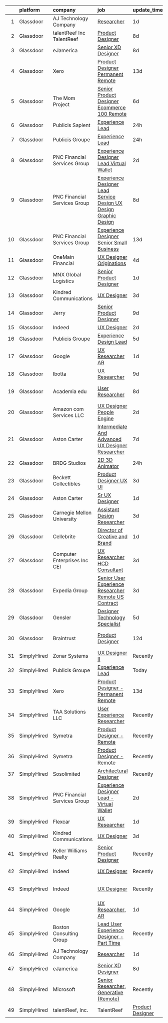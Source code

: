 

|    | platform    | company                         | job                                                                                                                                                                                                                                                                                                                                                                                                                                                                                                                                                                                                                                                                                                                                                                                                                                                                                                                                                                                                                                                                                                                                                                                                                                                                                                                                                                                                                                                                                                                                                                                                                                                                                                                                                                                                                    | update_time   | location                  |
|---:|:------------|:--------------------------------|:-----------------------------------------------------------------------------------------------------------------------------------------------------------------------------------------------------------------------------------------------------------------------------------------------------------------------------------------------------------------------------------------------------------------------------------------------------------------------------------------------------------------------------------------------------------------------------------------------------------------------------------------------------------------------------------------------------------------------------------------------------------------------------------------------------------------------------------------------------------------------------------------------------------------------------------------------------------------------------------------------------------------------------------------------------------------------------------------------------------------------------------------------------------------------------------------------------------------------------------------------------------------------------------------------------------------------------------------------------------------------------------------------------------------------------------------------------------------------------------------------------------------------------------------------------------------------------------------------------------------------------------------------------------------------------------------------------------------------------------------------------------------------------------------------------------------------|:--------------|:--------------------------|
|  1 | Glassdoor   | AJ Technology Company           | [Researcher](https://www.glassdoor.com/partner/jobListing.htm?pos=119&ao=1136043&s=58&guid=000001814c5d6231b1d2f9f5f80c6bf9&src=GD_JOB_AD&t=SR&vt=w&ea=1&cs=1_8e5f1073&cb=1654843597738&jobListingId=1007926715350&jrtk=3-0-1g565qoje3c4r001-1g565qojqr04m800-1c8b2355f3bd891b-)                                                                                                                                                                                                                                                                                                                                                                                                                                                                                                                                                                                                                                                                                                                                                                                                                                                                                                                                                                                                                                                                                                                                                                                                                                                                                                                                                                                                                                                                                                                                       | 1d            | Remote                    |
|  2 | Glassdoor   | talentReef  Inc    TalentReef   | [Product Designer](https://www.glassdoor.com/partner/jobListing.htm?pos=120&ao=1136043&s=58&guid=000001814c5d6231b1d2f9f5f80c6bf9&src=GD_JOB_AD&t=SR&vt=w&ea=1&cs=1_25effc24&cb=1654843597738&jobListingId=1007911043927&jrtk=3-0-1g565qoje3c4r001-1g565qojqr04m800-6a5450d85d0c0818-)                                                                                                                                                                                                                                                                                                                                                                                                                                                                                                                                                                                                                                                                                                                                                                                                                                                                                                                                                                                                                                                                                                                                                                                                                                                                                                                                                                                                                                                                                                                                 | 8d            | Denver, CO                |
|  3 | Glassdoor   | eJamerica                       | [Senior XD Designer](https://www.glassdoor.com/partner/jobListing.htm?pos=116&ao=1136043&s=58&guid=000001814c5d6231b1d2f9f5f80c6bf9&src=GD_JOB_AD&t=SR&vt=w&ea=1&cs=1_1d4d7454&cb=1654843597736&jobListingId=1007910259550&jrtk=3-0-1g565qoje3c4r001-1g565qojqr04m800-4de8757ff4c289de-)                                                                                                                                                                                                                                                                                                                                                                                                                                                                                                                                                                                                                                                                                                                                                                                                                                                                                                                                                                                                                                                                                                                                                                                                                                                                                                                                                                                                                                                                                                                               | 8d            | Remote                    |
|  4 | Glassdoor   | Xero                            | [Product Designer   Permanent Remote](https://www.glassdoor.com/partner/jobListing.htm?pos=102&ao=1110586&s=58&guid=000001814c5d6231b1d2f9f5f80c6bf9&src=GD_JOB_AD&t=SR&vt=w&cs=1_2a7771c4&cb=1654843597733&jobListingId=1007898486047&cpc=4B86475FAF393599&jrtk=3-0-1g565qoje3c4r001-1g565qojqr04m800-f2f100f052777533--6NYlbfkN0COvs0giDBQSZxCgxtGlP9F2rqb7f8qKMvTQKRfo9Z2aBBfdNwhT-PCbca6Tg6UbeNWPOI8UpbUnCP0bRMoor8izCLFcPIohwnjXbM8R6zPXSmSXrDrJSKTfyGTndsF_jFwnqa3Swqi-kSvnrD7H-NEaOZ44T-NVfjfzab5GpcG1xbEPZQwt9F_69UQ6xmQOIAtCamxdLAnz_4R2Rk9ch3GUNXgMXC9zNovcb9-KXTnWJ-FunTsMArCCV4edOE3eCw7xZaMSsDy2IbNZKegN-_Jo3lINDoWzA7LTaK0OjIo2cVBXWdIe5TJFbrh74kIcLDeEJSNDo6wgwnQlSBObJZgkGpztjh764EyQXaHx9LmQzRAFiEWCzwT89reiI_OBbB5JxHzDyolWQM7tyNqWhTBISboDw0_AqkkSnMKloB7DW_SbnWSV9Mh9P46kKLBeZofkekIcN0kVRDjuRTzQxqVOSsH7eUtm7Y4jjbmeHJ6DdTOypiQ5evYls8qyYesK4rwNkIzYQprw2R8pUhPdmUYqsWL99rAe16qNqH3HGWu7-YI_51flfvGKzEJEfyab9U%3D)                                                                                                                                                                                                                                                                                                                                                                                                                                                                                                                                                                                                                                                                                                                                                                                                                                                                                | 13d           | Remote                    |
|  5 | Glassdoor   | The Mom Project                 | [Senior Product Designer  Ecommerce  100  Remote ](https://www.glassdoor.com/partner/jobListing.htm?pos=107&ao=1110586&s=58&guid=000001814c5d6231b1d2f9f5f80c6bf9&src=GD_JOB_AD&t=SR&vt=w&cs=1_ff4176fe&cb=1654843597734&jobListingId=1007916631797&cpc=E773D000C9BC26FA&jrtk=3-0-1g565qoje3c4r001-1g565qojqr04m800-5dc217c156d2c160--6NYlbfkN0BDp_epf89aHDQhKpPegNJQ_ldQpEFZQsM9OcONMGxWx6pU56EKHF58QjVdAUvn2gUtaHUX3eLkJUiJQbi6OaBCyzUet3Z3d50_CjC2tXwtJcpx5M_a7xHbrE0_NT1JBo_I04700zYR1GArHt4e4I2AyoeFWxNoCyUlXVVhu8DkOuV_rtohP-yk92_W_H3hudQBYKUOHDi7CtYESFzO3MB55wbeLBncChsV3lTf3DEAhTt7VCBRSEsNWpTUmaTEbdIAuZKc-XCUXYfRVKbaSuSF1AGCnMCoyHFa9ix7gpbsr6Au93FM8BWKBKhWAzI3lRGbdH7SlComp1SpspKGvVG7wOeyaINcim_7_FmvkGkThlOKxjp-Zi7kqNJVv2XmGG4uzf2OMjizpmwbEzsiMQdvumHhj7RzyOraxJwwZqpkKQEaYpbI0R6ARl1fQ7XSfrBoLQ0OJyI5I49PzOlz5HryDXsweGAhPl54dkuj4b08zrR8C95zLay2o472XLZVR1y7QujIbZeIdI5ungcwV6qQlB4SXBJR0U1oZ0jNgWYzOlHhD1eG-Ye7mDmiTKVo6jlVsMg1ixZ_9Q%3D%3D)                                                                                                                                                                                                                                                                                                                                                                                                                                                                                                                                                                                                                                                                                                                                                                                                                                                     | 6d            | Remote                    |
|  6 | Glassdoor   | Publicis Sapient                | [Experience Lead](https://www.glassdoor.com/partner/jobListing.htm?pos=129&ao=1136043&s=58&guid=000001814c5d6231b1d2f9f5f80c6bf9&src=GD_JOB_AD&t=SR&vt=w&cs=1_a37bcb57&cb=1654843597740&jobListingId=1007930578937&jrtk=3-0-1g565qoje3c4r001-1g565qojqr04m800-a94d5f5321566063-)                                                                                                                                                                                                                                                                                                                                                                                                                                                                                                                                                                                                                                                                                                                                                                                                                                                                                                                                                                                                                                                                                                                                                                                                                                                                                                                                                                                                                                                                                                                                       | 24h           | New York, NY              |
|  7 | Glassdoor   | Publicis Groupe                 | [Experience Lead](https://www.glassdoor.com/partner/jobListing.htm?pos=105&ao=1110586&s=58&guid=000001814c5d6231b1d2f9f5f80c6bf9&src=GD_JOB_AD&t=SR&vt=w&cs=1_1756f2b6&cb=1654843597734&jobListingId=1007930400232&cpc=D69957E0862862E0&jrtk=3-0-1g565qoje3c4r001-1g565qojqr04m800-9400a6328a0771de--6NYlbfkN0D_XFSRfOpY7hhzl86VUrgfgdzYRVdqdkK81Ka1OFk9uvbkATakQEdFxwf6MddDW2aRHOYPcUK1esBNO-segQyjxe0P6bFHmbQ-mkN5pOxuPe3PuaahRCw07v-Z5gyV-rrJV8EXst_RXxHk54esso9lxRtBB55WLUfpNcdwspBBodO_4O89EIEoqENH4W78swRSlo9yrlvd-x3JRMuG7i9AIN6l_EyvEspOLI7jk_z3wbrtOlMBHCtOBzaugGPQ9N-Pakxk6POrIEMVckYARC5kkJBxGYylsZeAPTI0gOaP1n0B-gk6PO6GIR_e13ObGP2WhesOEJqzcNqhfSoxM7EshXVaVJFqocbb4cvbwYEV1gRS6LRsfpulBO1fUTDRWDjrW62xTMIurAo_GvU1On_1-2StjWXQfvKBisGCMitYYP_c_veJQqjl_MmQOc44eH7mwl-Bq7VDkLB68Ml6jHKPLipSwhQzRFW-cdbv0k5A2v7mjYyCIR6GlP6prkibztbyibV6kHW6y0LqmgBVvEsj4o95G4frnR1TEm8LL57zyrDVOS302NzOW4qY3N2Cyv3HbWbYE-W7Mg%3D%3D)                                                                                                                                                                                                                                                                                                                                                                                                                                                                                                                                                                                                                                                                                                                                                                                                                                                                                      | 24h           | New York, NY              |
|  8 | Glassdoor   | PNC Financial Services Group    | [Experience Designer Lead   Virtual Wallet](https://www.glassdoor.com/partner/jobListing.htm?pos=103&ao=1110586&s=58&guid=000001814c5d6231b1d2f9f5f80c6bf9&src=GD_JOB_AD&t=SR&vt=w&cs=1_99127940&cb=1654843597733&jobListingId=1007923495855&cpc=FD1C1DA32C38CFA7&jrtk=3-0-1g565qoje3c4r001-1g565qojqr04m800-576b7332490ec572--6NYlbfkN0AMofH_6zXbiqn6xehDj89HQNfpf30LHk40Y3Yl5cZTpm-EXukPQNetNbgZyPcaSjl_CT7Iwa2Ww9PL5vDcyeit2RiyYumI0QJGvHfKuRGmU1l2Z5tZh9jpBx_D5h1p10mU2Cy7OKZWHNFxu2UMLPJiULUvO-jyPyOXfpmzraJeeXJVTGYHOvNeULji8L1etp4HKFAZxaeadQFQG-NWxhGuoyt9LGrWRk4_Epqt8SXd0cWCsI4Zd_AUGxg72nKcGJl2o81La5hy8XF2dqpFRWKWwkBQCPOjg_MdPaxOPAYwNsPZYMu0LT41SUDOr37iYcujC45YjiDLiq1jPjJeGu3UyhBikXT8moonFNb54e08-l5g8Sjx4hvetA29u9JRE2ezlopl1QS3LkPc2-xbm7022JcKIxGGmSzGXBUqF-fIUeUgDBPqWY3SaJ0SxDpRBf-BNW5VzMPgdoQf0eV2KJwTJIFo3FFEF9VrXMuHRQjTG4P66ICEbT6NalBZtAWO0q56-LjHa0yT8Doc2teqO6L3GBWJKx6e0a7pQO8K6orexV19vnvKUDGjzfqWXN4OHVPTXu5o3MUsiFLLZabij_bjKW7S664XrOA8AyatTLIDuyjgKV_2Pqgq7ZqhMOz0MjEnZelYFMkTHp5R1pjW_bnB6ag6ZbxL1Ia0dS1xr8C7SE4S3WQW0KNNYnYq9ArsNjww318wgNDKzkFWjUYMNz3h19sCyDVov65zL9candxN4cqVaVNOMKCizR2sDp5b5-Mj-0hB9WrRQTSn-5gNWkMZiDYFUsItGRYbnvqxPqJBrfifY56cQ62VuzJ25zzowaiGBGh9QBA8_JlM5Dxp0DJhEQyQW2Dz4zGBHvpwx_oSU5I4bNU-bMpxkdQjwUm92nqTw6GG_VCbC8uWBMHEeT0TIqEuf1rmTlrPJXPVkmrfud5jLgb2_sFOWsOT4DHVHI-bzJCZEUXvsz1tAmstighDjIMOb3WwMxz1xUil1wen6MVyouFWPso8oCQDoXTgzB3lzt_fVYbDYKiQqioW4Odsp1DALJtm7W497UbxqsN0jTOT8Xf6kCi0d9U0xiqK0E0yvZS8YYKnVD0OOQt2isbzJG5ozkhFGt398umf3ktsA6FzwboaAdrw9EgucFLip-qgThQD0bD1CsIGNxD6Mczp5m2l4Ro90f-4b5MwYNb9on7MH5mKlWUHVEtYDdyt8iYj5YZtzKMKlrUK1ipio0HBu1yaspBs_whleT65rVA3ELViVd7ekTRQZs6hjFz4AqI%3D)                                                                                                                                          | 2d            | Pittsburgh, PA            |
|  9 | Glassdoor   | PNC Financial Services Group    | [Experience Designer Lead  Service Design  UX Design  Graphic Design ](https://www.glassdoor.com/partner/jobListing.htm?pos=108&ao=1110586&s=58&guid=000001814c5d6231b1d2f9f5f80c6bf9&src=GD_JOB_AD&t=SR&vt=w&cs=1_11f3a850&cb=1654843597734&jobListingId=1007909811222&cpc=3DB599BF2F4828F0&jrtk=3-0-1g565qoje3c4r001-1g565qojqr04m800-f660ea2f247f7b44--6NYlbfkN0AMofH_6zXbiqn6xehDj89HQNfpf30LHk40Y3Yl5cZTpm-EXukPQNetNbgZyPcaSjlzxCjcqXpKjNzFi0IcXlGD241zTaxqoQYUoaBXR3HfkTEeYfcMe6mgGVv8b7Z7Z-e-b1tUQysCOVcpEj16Nz-3xJv0FT6HCsL90pBUWEmhNaxqdti5aetlFbq8K9jHeoEItEZc_vQI6KfeuLEFqrfKsUJpfuRRfYOW0pLi_N30YMSAdl1M422v5zv46XFec-6KwfKFptAIlb_U26DsRc0qb8b2RWRCerqMzXH6C_xV-hgjItFlSkk9dhBXWzGApvVIIeIRQr_0MWgBUcGgkwWmzYguOt11tBR3Rcx6eDdH_djMSMD73DLCETUmPCleYvYYqomYEXZirRN6B2-i2DlqANI4O2ed_8Tc8u4gCHNP11WFVa25c_7rwbN2FWE-al4Wsv4V9URGX-SWHlKII21PLFTF5t4fFOfQfX6ZSOVIt3VV8ZxAqTnIw9b3CWzJG8WvBYstDR5aUUHll19tULcuRV1Q7VSOy0Tgfx_bhpWE_y4hKgGEdi_X9DAntBArBdFRUI_xTWFUPlXkAiZsTmFdIyO6nq_7U8iGsr1f95_zkCZLG390Zi4Z3aSa9Gb5yyhpX7vZ-gshQYZR9b2PDxbnbsgN46SC5a5ZhyHDpItnawltSLGla_qaEYaGw6Fnk-yaYeWjdxx9lHFH75rg-OW2uS2WeyE463tintS_d9nTUDrAIFqyS2XXRIjS6uOwXfMg3uYaxrDomVtKHPxyaomsc4XlOg6bmXaHVL7g_oM4igz2UJszoXBNq-1JVYLJi-Eu3dwzVJl8MswTCQzvZMkJlS6Y3Jc83emG4azEDv31QnSZe1nEBofwynRfo4lpAUu6HPqcPNpzz9Y5govHEa3jyHgbEF8eDEe4eg1YHYUe69zh2NHAM4RAN9VyVOWfoKcnAMh0u_aOvKe6PqtWfxG0XuBFzqdIRGDtDxpKTSpd2sBPRrrIHTkG-ev-ubfjkPxKoHYLhiTdJoK8hxpAu2P2GJMRMowLLs5T21u7ISweqh6rDNf7geBJCaZ1aDxSAIMsusOcqq5Fjt6y1HR7hyGwZB7Lx88iBDKzFcHeGx7NCl6tzCmlkWIVxZ1qppXYLVpARxzWOWVQp920cErCOguC8C2J0JXN24tcWBZe8CZMvY_0BlFkQ5erJSUIGxpEP_rAuW6aRuoBJ28XfosEHAnxiLgJjNtTdTcUUIANP85Or3PnAdl8OqDZ-ccMQNUx_XfWgxgQ9kQsFDDX1cxwNTLHjezPf3q-ykYq6R0FW4Nju1ZyNYyZvZFZFYydrcMWjOfTN08JwrmSzbIbUjmA5_eMoyN61EAkeALsfGUjghcPfw%3D%3D) | 8d            | Pittsburgh, PA            |
| 10 | Glassdoor   | PNC Financial Services Group    | [Experience Designer Senior   Small Business](https://www.glassdoor.com/partner/jobListing.htm?pos=109&ao=1110586&s=58&guid=000001814c5d6231b1d2f9f5f80c6bf9&src=GD_JOB_AD&t=SR&vt=w&cs=1_4cb537d9&cb=1654843597735&jobListingId=1007898489904&cpc=6FC5BA77C9A4CD78&jrtk=3-0-1g565qoje3c4r001-1g565qojqr04m800-0b6e9458dc5771be--6NYlbfkN0AMofH_6zXbiqn6xehDj89HQNfpf30LHk40Y3Yl5cZTpm-EXukPQNetNbgZyPcaSjnnT3XfE06LtZds3mBsuQ-BTNu2dTGXYDVYwklpSOcmtZA9pi-Ri-NdPDW1bWs5hw4qZOZHt7WUaIbQA38tbSj9ppXgh1lBS-W2OGO5lC8TS7Z2STiij-XA9bJo_QUNQeyYtgUzoRk_yd6CBu-gDtq53RHpQORLZHvm2go0UJCBQuv4cWK5K-fIlZEOG1WDt6gJTgSNXz6I1CHhGMpRHGfPsISS33NoeXfSKFiC5qeuSwIoLZSQSRZawz0ixyUU6I7caV6tz-85JohS8Bmy6BKNJZtW8dudLnSWXVyasm3L7nog0iUpfgrX3MuzCAdKdQbQKyVMr2ZN-lxATg3bZqz2Mt2ydlcX936jCLwd1j6BSCiZyJVnD6qZfa58c-mniQhw1yBpGkwqW27IfFJNZS1KpTuob2H4F5bY67takvGMAq4Gq1M9hOjNamfC9xTOEKVDcaGi7SY5SAwpai9QBPAcYuu_NDxJZe7C6CJOsISzYLO-XAGj5tdE9srpVKQW7pDbIz6m68pb3CGVuWpLcBxE1nIpG0CpArjpuBNxl2Uy6r9hN0azjVx6SqY_XQqoFEz1yrzyJVXE7uVbSKmZ6TK8aRZnwp9BIQmWBDm26Kcvupr09z4iHWH8yc_PdUUmBwz63rFMpxqY6Kh-LxzmBryke6k_irpnZOBImwaw7i9kFnoshGCwBJEUf5ZdskW2ZNE6svLK8PJz6gHnQU04pZ4Xb2I5sza3Bd0-G8b4eNb3f7-1SGsNHo7F917lzxYSlM8l149p8gOhO4U23CZw5lovajHuI9P2JI3IOyRWWyqvrW_Jr7PzqirrjJTTlfErX_vDQjDpCt_T2oaQ4YpcjVELOn4_q5GxMDyBxHR6t6m9Ywoh9SxkCD50jGLJdKBv1pWfXDAP45XP2U0cX-gESOJah3SrBsmQZO2cFncUi8X0nYOnOEbiU9UrnKWUkqKLYL7JrhUhvLXEpZqupcC3ip96hZWBQ9TKdlItzzZaKCxhHBwgBWaI4T9ebwKgXJYimvdoH7wZZZxY-okG4x9DllrOUkRaR6JwByeBVGNvTgl-_CVugaVFrIiTez8TRIMA9sm_tkEI0-grfLgSrLBRszNcSX-bT-eu8gAvDL_vl0yxTOA5EpQsl_rXN-IIxdVXjMJTG5CHeFPTL-67FxVa_6VAYYMJdfToI0D3WTo8Q4Eo38SsKbn2Hmil_pxK44DOM71hIHAriV7gRR1dQGUZ_a5FCqZ-pRCbZRo%3D)                                                                                                        | 13d           | Pittsburgh, PA            |
| 11 | Glassdoor   | OneMain Financial               | [UX Designer   Originations](https://www.glassdoor.com/partner/jobListing.htm?pos=104&ao=1110586&s=58&guid=000001814c5d6231b1d2f9f5f80c6bf9&src=GD_JOB_AD&t=SR&vt=w&cs=1_c85cccfe&cb=1654843597733&jobListingId=1007919305802&cpc=6A22310A23505C64&jrtk=3-0-1g565qoje3c4r001-1g565qojqr04m800-221c3719016b17d9--6NYlbfkN0Bjlu5n-gv5HO0Uw8oUWkLCzq7-4ueCq4bqHo-b0jTNgEo79qTxKEF1eiLEZ0uE3qfwYVUTWQic-OLWOm2RJVHa017aR1AB7vmo-rvoKAIshizNaf0N80sZQbHonXdP4LgeN-g94JMkrv_M3uSppDSf9wC4Y-pyhSQeQ_SZjchXLH7VbiSyh9mA-Xx9HgoeLNHa50tOzS_yeRMwLGtVTruJyx2AV3xS0HcpFSequLpv6O6EAuba_hziAsDNEiCw_EJOj7vgs4kp9OLrSgZh1mRNTmEZ8iTcBfLoqDFztSzvDJgTWKkqUdzVMeRbyPsP7lTGXwapc1aWPJ7XZtR3cWrT-4pD6DQAJ7rEHjFyEnOzhqdRqXeYRfTOmgYfuZZYFSuGxWSZ1b1Owqn93XVpFjkFeRkZjorbePxvgSqh_GMhCjReZ3nKodNpeUMN6KxVrVc%3D)                                                                                                                                                                                                                                                                                                                                                                                                                                                                                                                                                                                                                                                                                                                                                                                                                                                                                                                                                                                                                         | 4d            | Dallas, TX                |
| 12 | Glassdoor   | MNX Global Logistics            | [Senior Product Designer](https://www.glassdoor.com/partner/jobListing.htm?pos=124&ao=1136043&s=58&guid=000001814c5d6231b1d2f9f5f80c6bf9&src=GD_JOB_AD&t=SR&vt=w&cs=1_61ce23e8&cb=1654843597738&jobListingId=1007927067129&jrtk=3-0-1g565qoje3c4r001-1g565qojqr04m800-c4fa349caab4f84b-)                                                                                                                                                                                                                                                                                                                                                                                                                                                                                                                                                                                                                                                                                                                                                                                                                                                                                                                                                                                                                                                                                                                                                                                                                                                                                                                                                                                                                                                                                                                               | 1d            | Remote                    |
| 13 | Glassdoor   | Kindred Communications          | [UX Designer](https://www.glassdoor.com/partner/jobListing.htm?pos=113&ao=1136043&s=58&guid=000001814c5d6231b1d2f9f5f80c6bf9&src=GD_JOB_AD&t=SR&vt=w&ea=1&cs=1_d35976fc&cb=1654843597736&jobListingId=1007921846710&jrtk=3-0-1g565qoje3c4r001-1g565qojqr04m800-f343ba97e14ae0b7-)                                                                                                                                                                                                                                                                                                                                                                                                                                                                                                                                                                                                                                                                                                                                                                                                                                                                                                                                                                                                                                                                                                                                                                                                                                                                                                                                                                                                                                                                                                                                      | 3d            | Remote                    |
| 14 | Glassdoor   | Jerry                           | [Senior Product Designer](https://www.glassdoor.com/partner/jobListing.htm?pos=118&ao=1136043&s=58&guid=000001814c5d6231b1d2f9f5f80c6bf9&src=GD_JOB_AD&t=SR&vt=w&ea=1&cs=1_4dbe0619&cb=1654843597738&jobListingId=1007907523368&jrtk=3-0-1g565qoje3c4r001-1g565qojqr04m800-cfc33c90aad0e840-)                                                                                                                                                                                                                                                                                                                                                                                                                                                                                                                                                                                                                                                                                                                                                                                                                                                                                                                                                                                                                                                                                                                                                                                                                                                                                                                                                                                                                                                                                                                          | 9d            | New York, NY              |
| 15 | Glassdoor   | Indeed                          | [UX Designer](https://www.glassdoor.com/partner/jobListing.htm?pos=101&ao=1110586&s=58&guid=000001814c5d6231b1d2f9f5f80c6bf9&src=GD_JOB_AD&t=SR&vt=w&cs=1_57499812&cb=1654843597733&jobListingId=1007923874752&cpc=FB7E4A1762AE5BEC&jrtk=3-0-1g565qoje3c4r001-1g565qojqr04m800-3ac8a8f617c321c6--6NYlbfkN0CiRNM7CVr8YueLFKlzwbFWI0o7IjV438l4sVrvKZ0flpURU_mqoI8EbsK64YRr3OAaXjJJu2l5SfCEuFHJvSAwOF3klP6nwHV-XTwzoG0lue_VY4n5DHHb8LK6cbTIm222QLgO3-z7kFWHCwr9vSBncnj_4dIwG3SX4qiC2MLmkZYeU_g3oXbNDb-vwyDJq-0AH7aBvOEJ08K9QOjxV5Wyb9x3FllDsOQ1xFjmWXIBxos_MhItdQuEetLF5FxEThOR1XreN_q5Ftpx8ikc70pI9Ss-oLVkh9H2zAnTqj4JoHO52L0EirtC98Ow4t3yjXDHiKgOjda5ZOKRhR4Bl7aSkl6vt9_2INYvf06Lstlhe4nthhWOA71goqpytZlYXmXZdUVoeV34lHfXvGrQKSkvBpC9aLXUijizIZf5kNJeqwZltDstIF3Qmy3lBYhs7MobiNF4FrxDuU9bAgsiLxNWRwUsVcitUbUG0pIVV-FPqQT430-wRz5Ide4KKqEAPNh0fEcig82JzmIzBHjme2rG)                                                                                                                                                                                                                                                                                                                                                                                                                                                                                                                                                                                                                                                                                                                                                                                                                                                                                                                                                      | 2d            | Seattle, WA               |
| 16 | Glassdoor   | Publicis Groupe                 | [Experience Design Lead](https://www.glassdoor.com/partner/jobListing.htm?pos=106&ao=1110586&s=58&guid=000001814c5d6231b1d2f9f5f80c6bf9&src=GD_JOB_AD&t=SR&vt=w&cs=1_3982ada2&cb=1654843597734&jobListingId=1007918166230&cpc=39A4E8CE329AB187&jrtk=3-0-1g565qoje3c4r001-1g565qojqr04m800-c61814b7dde63797--6NYlbfkN0D_XFSRfOpY7hhzl86VUrgfgdzYRVdqdkK81Ka1OFk9uvbkATakQEdFxwf6MddDW2ZNPLLnGB6q_ghuIVuFUOvcRMzYTtGXWZFIWjivLTnjgSALxiAoG46Wyb8WKE9M7OpAuOoeT6iIcFKftSh_WneDOymbN93uR1tBlPCur7vApX7M3qxQ-1L4222foreXzALkmGjhzxwMG8Q98MetG0aN27lZF5GfYXAmF8rbgHZ404MftYEpx9FHrO3W-NVibWUKOUbd0QJe9CwXUQ7eA-4bBqtDQ4de8H9IzaPweohoMi94yicPVqj6jajlFTxyNxmtZCjukY2_M4f9YhIQA178deNmMTMdjpS288MQYkaAsju0T3U2faI0w0fs8plUxwB4zy7uAI7anbDXSlk7uidL2AhdHBUbzqG3Mhi-haNPwd3N4f4-apPxCBvR0kzCJAYa9Y1EfPTv6DghZa7HhCzEEEwWin2dR2e5BVmJO8INM4uvx9QaqfcslFH5VIkqOCmV7GWL_0uOoACRh-XSCzcFyHi7qMC13BYu3bYtKeTH0fA_KnWANhC5v6ojY30Pl96L6UMgpvQIiURQkvNYHIgigFxOERNPaumXkIw-kAm943MV2hIHz4dt)                                                                                                                                                                                                                                                                                                                                                                                                                                                                                                                                                                                                                                                                                                                                                                                                                                           | 5d            | Washington, DC            |
| 17 | Glassdoor   | Google                          | [UX Researcher  AR](https://www.glassdoor.com/partner/jobListing.htm?pos=121&ao=1136043&s=58&guid=000001814c5d6231b1d2f9f5f80c6bf9&src=GD_JOB_AD&t=SR&vt=w&cs=1_0f0f09ae&cb=1654843597738&jobListingId=1007926549078&jrtk=3-0-1g565qoje3c4r001-1g565qojqr04m800-d861bfc41e3b8d5e-)                                                                                                                                                                                                                                                                                                                                                                                                                                                                                                                                                                                                                                                                                                                                                                                                                                                                                                                                                                                                                                                                                                                                                                                                                                                                                                                                                                                                                                                                                                                                     | 1d            | Mountain View, CA         |
| 18 | Glassdoor   | Ibotta                          | [UX Researcher](https://www.glassdoor.com/partner/jobListing.htm?pos=128&ao=1136043&s=58&guid=000001814c5d6231b1d2f9f5f80c6bf9&src=GD_JOB_AD&t=SR&vt=w&cs=1_15a3a7e5&cb=1654843597740&jobListingId=1007907421405&jrtk=3-0-1g565qoje3c4r001-1g565qojqr04m800-fc63711103f7c8f9-)                                                                                                                                                                                                                                                                                                                                                                                                                                                                                                                                                                                                                                                                                                                                                                                                                                                                                                                                                                                                                                                                                                                                                                                                                                                                                                                                                                                                                                                                                                                                         | 9d            | Denver, CO                |
| 19 | Glassdoor   | Academia edu                    | [User Researcher](https://www.glassdoor.com/partner/jobListing.htm?pos=126&ao=1136043&s=58&guid=000001814c5d6231b1d2f9f5f80c6bf9&src=GD_JOB_AD&t=SR&vt=w&cs=1_0fd7babe&cb=1654843597740&jobListingId=1007910214555&jrtk=3-0-1g565qoje3c4r001-1g565qojqr04m800-2cfd38210a17fdc2-)                                                                                                                                                                                                                                                                                                                                                                                                                                                                                                                                                                                                                                                                                                                                                                                                                                                                                                                                                                                                                                                                                                                                                                                                                                                                                                                                                                                                                                                                                                                                       | 8d            | San Francisco, CA         |
| 20 | Glassdoor   | Amazon com Services LLC         | [UX Designer  People Engine](https://www.glassdoor.com/partner/jobListing.htm?pos=117&ao=1136043&s=58&guid=000001814c5d6231b1d2f9f5f80c6bf9&src=GD_JOB_AD&t=SR&vt=w&cs=1_88518550&cb=1654843597738&jobListingId=1007922687053&jrtk=3-0-1g565qoje3c4r001-1g565qojqr04m800-706c21dc2cb9d1c6-)                                                                                                                                                                                                                                                                                                                                                                                                                                                                                                                                                                                                                                                                                                                                                                                                                                                                                                                                                                                                                                                                                                                                                                                                                                                                                                                                                                                                                                                                                                                            | 2d            | Seattle, WA               |
| 21 | Glassdoor   | Aston Carter                    | [Intermediate And Advanced UX Designer Researcher](https://www.glassdoor.com/partner/jobListing.htm?pos=112&ao=1110586&s=58&guid=000001814c5d6231b1d2f9f5f80c6bf9&src=GD_JOB_AD&t=SR&vt=w&ea=1&cs=1_2458bd3e&cb=1654843597735&jobListingId=1007913636836&cpc=AC285F3A3ECA6BB0&jrtk=3-0-1g565qoje3c4r001-1g565qojqr04m800-f29a793ba6cf72c4--6NYlbfkN0ChYVx_I3yfZ_JDY3EFoivtqvi_stwnZ_kRt8Dowt_l_d1ydueao4NEv8X4QANiVn-3m1rO4N4alfoxwDy2MhY3I9z-Vsv88wuFKxIGKs1DlQiavmN-PGJ5C8UsKFakmiPohvLrDkPlzRcNlNhX6c7BkALUB8VtiogBvJxluKKCQFnowJ3yhxm5fVF0fT217oZKcBIjUhicTVu6Okt0RookiPkQfJee6DI0ZJn4IaqIrmSuBdnQMLGdYAhiuBtWMwcGcR6GMStC7JI-zQNgmdlCLH_RYg41XikETTMuosXoDrwHNiyzNWI6v3b9T_eudoMsOx-v-o1Uc4XO_FfQOTfSXnavSQREPh6bE5tfu6mHmOETI3wz2XQwaaO95GCOJo20E0FaAuTz7hF9AeL-BcK3WxFaDoVWWK1olkcLTsLY14HwCPBi8O-FlNAGPMiu7-hUTya0MMmJoFDdFGJhy0NOxCluSv7PJ-_IucQYRXpz-CxWO5TZEUtMZfhvJ3o9NqFWZizTPem8ELi-pTy2dTrMIWKt8mmpvMfLrn7LtW80rtabCmK3NVQSx_2K5FhAUW85MIeYcQi2MTEG_4_nhA-V4P1UWXbsgW5_gFk_msEQZmnlFeYTY6d1jafb6WfmloSnoqw5UqY8WXhuQf3gvozOfMUOm4JAu6cXIH2xZ5Qcr9sYF87piVDAuZ_f6VtKxsI82x_1_UbMFRVsnp5aG-TJp_8FYWz3F2XjX307nhmbBmiyb5DQZNg4IOzW-D-K1-wRBGEuAMtZMvDHLu4QHovBTYG8HgOLI5d6-LjVNVBJtVjToQVMu8oM-FJeU4i8AkXnZpNV3iw9-uUsXdIAPUqy-ejxf82cLgBnj5fU8qhW7j05fjUp3Gu7uUajmYu6xw3RpgSzMkkg9yNOyzLRclPdewGpTbf-hUmNWWIlJowLI8OxsrdkVRRbQ_BXON7taJNmSXVI4p43fQ%3D%3D)                                                                                                                                                                                                                                                                                                                                                                                                                                                | 7d            | Palo Alto, CA             |
| 22 | Glassdoor   | BRDG Studios                    | [2D 3D Animator](https://www.glassdoor.com/partner/jobListing.htm?pos=114&ao=1136043&s=58&guid=000001814c5d6231b1d2f9f5f80c6bf9&src=GD_JOB_AD&t=SR&vt=w&cs=1_e64c403c&cb=1654843597736&jobListingId=1007928718919&jrtk=3-0-1g565qoje3c4r001-1g565qojqr04m800-75f932f88b7328b7-)                                                                                                                                                                                                                                                                                                                                                                                                                                                                                                                                                                                                                                                                                                                                                                                                                                                                                                                                                                                                                                                                                                                                                                                                                                                                                                                                                                                                                                                                                                                                        | 24h           | Philadelphia, PA          |
| 23 | Glassdoor   | Beckett Collectibles            | [Product Designer  UX UI ](https://www.glassdoor.com/partner/jobListing.htm?pos=130&ao=1136043&s=58&guid=000001814c5d6231b1d2f9f5f80c6bf9&src=GD_JOB_AD&t=SR&vt=w&ea=1&cs=1_6d6e6ac1&cb=1654843597740&jobListingId=1007920548321&jrtk=3-0-1g565qoje3c4r001-1g565qojqr04m800-7ce6155e380e491a-)                                                                                                                                                                                                                                                                                                                                                                                                                                                                                                                                                                                                                                                                                                                                                                                                                                                                                                                                                                                                                                                                                                                                                                                                                                                                                                                                                                                                                                                                                                                         | 3d            | Remote                    |
| 24 | Glassdoor   | Aston Carter                    | [Sr  UX Designer](https://www.glassdoor.com/partner/jobListing.htm?pos=111&ao=1110586&s=58&guid=000001814c5d6231b1d2f9f5f80c6bf9&src=GD_JOB_AD&t=SR&vt=w&ea=1&cs=1_01894466&cb=1654843597735&jobListingId=1007926566492&cpc=32EE424DE2B657EB&jrtk=3-0-1g565qoje3c4r001-1g565qojqr04m800-8c2e6971d3690fb2--6NYlbfkN0ChYVx_I3yfZ_JDY3EFoivtqvi_stwnZ_kRt8Dowt_l_d1ydueao4NEv8X4QANiVn-qR5DJBBHluUe6kqnQ3sc86Al83CNd4miMWrXA4JAAO4uueHWxpjUtnB5kWTLUxJ3RvwFsz_qJtHx2UD73s3GXaYoVpJAjBeIQQA0rtPdQ87tNiHsfKB9cYkq-x7g7uT_0aaWIfqDEKVj8_kPPeXNFaTKPjDVjdmIZjznpbhc5MmeFu2WucQ68J17wFYD60TQflQk37e4iy4flghGZ2L0Lr865EgIA5jtOo_758DMh5bgTGsHW2IHfJPvpJw91G83pRZKFNzOvFrqogBoe5HuQJxzfRBH1b1gsjf9vtK3-PohBeRoXNRnWW5xO6p2Zf6nh39cjlCBKe6tkTZpiCQvIqvpvm3mt7Pd_PmOMyGA4J6Kt3cVcTZzUsqQkcBc1IW0-RX5yPZ5x3WTIhkPsXZx-_QECYvdG3KUzaJjotH2qjkmMpxksJ3kUQt_-F3lMbsKMGcvtn-Q9LAURQMJY3SrHDnLl6r0Lt9S1hBiYRokycCdNsyQPLxGEDD8L5DZqrmha9UHUf4IxegzBbunlOnggY-WNFvY3dZCeX4XhNKEmT5S1YzWUAV2B_AMSI-aJU94G3mmeEvtW5uVqe0zx7Wx3RZd1eVIKPtS_8AHgNojMSwecQiLilgelgdcszF9Q7vzqFhIBaW7jHE4RZ58v2b83PDcez3ky60UggT1s7DSPHkGh8NuMCIggfubfG8oWCdFLRlXicL9MT3OTF1fYhKnJHws2ck6dsyFWP2f8UmwlcQKl466TDG6eo1DOE1KC7oR5o610dHW2DGIQIyNP6wOskWTEREnn0T88oNkr_Ae3Vb4gXwoaSodHfvov3B7drc--O9IEKq3I482BFlK4pCGVtZrg1t6P23UTFmIM98zgsnM6cxKGldPMfRBuANSjY70wle9Y0m4GV4n8nbFDxmDJ)                                                                                                                                                                                                                                                                                                                                                                                                                                                                             | 1d            | New York, NY              |
| 25 | Glassdoor   | Carnegie Mellon University      | [Assistant Design Researcher](https://www.glassdoor.com/partner/jobListing.htm?pos=125&ao=1136043&s=58&guid=000001814c5d6231b1d2f9f5f80c6bf9&src=GD_JOB_AD&t=SR&vt=w&cs=1_2eb5c1d0&cb=1654843597740&jobListingId=1007920946509&jrtk=3-0-1g565qoje3c4r001-1g565qojqr04m800-e0ed7c613ee391a9-)                                                                                                                                                                                                                                                                                                                                                                                                                                                                                                                                                                                                                                                                                                                                                                                                                                                                                                                                                                                                                                                                                                                                                                                                                                                                                                                                                                                                                                                                                                                           | 3d            | Pittsburgh, PA            |
| 26 | Glassdoor   | Cellebrite                      | [Director of Creative and Brand](https://www.glassdoor.com/partner/jobListing.htm?pos=127&ao=1136043&s=58&guid=000001814c5d6231b1d2f9f5f80c6bf9&src=GD_JOB_AD&t=SR&vt=w&ea=1&cs=1_9b56b587&cb=1654843597740&jobListingId=1007925990163&jrtk=3-0-1g565qoje3c4r001-1g565qojqr04m800-534e7f0649a08d86-)                                                                                                                                                                                                                                                                                                                                                                                                                                                                                                                                                                                                                                                                                                                                                                                                                                                                                                                                                                                                                                                                                                                                                                                                                                                                                                                                                                                                                                                                                                                   | 1d            | Vienna, VA                |
| 27 | Glassdoor   | Computer Enterprises  Inc   CEI | [UX Researcher HCD Consultant](https://www.glassdoor.com/partner/jobListing.htm?pos=110&ao=1110586&s=58&guid=000001814c5d6231b1d2f9f5f80c6bf9&src=GD_JOB_AD&t=SR&vt=w&ea=1&cs=1_ee923582&cb=1654843597735&jobListingId=1007920926725&cpc=FB7E4A1762AE5BEC&jrtk=3-0-1g565qoje3c4r001-1g565qojqr04m800-4c9f2fc5cfa6434a--6NYlbfkN0AVVnl_N3xmP3MApcGA3sr6MLnz8P423WWILI1WvbjE8Ry71v-lom9NKs8rBQiPPScQq2Jd159S6tgXSHtiWz03a2cKPIldu_s6wKc25YgOs7p4qervFx_mNRZlvbTb4PUOQyjzFtDQfV6ld4ry7RSOWqgUMPkjMEq1w7t0ke-vfywQBjumoHOseBCQ58pLZ2QcIhx8eclUpMEO05I9P65W8d9IoEKLLO4rIqfgnXzxFFzhPzQ6g2pKQK-0-ZLNhC4r_hOO1VpFXGRoX2WStWeAbz4qZZMHG_tTkdgt6CdELFA_vGT4vPycxwj_JJPvaCagn6z1ldR4Equ64Mmx4HQFQUpQBy7Tc5QZ_pz5s1Ockpu5OKsytuXJqYwWm9iW-yDY4SRiN8s9Zdt0rGrsn1Mjqi1S2taBJoPY5pq71-xTvt_RHstUfNNqOYBBPaiil4hwUWwzcQMHLvKTvIz5yDkykLP7BbIjw_21pg9VsxyXmXYJ98bP07DlNF1yBALBpPa_xsHpDW9NQSSO6m0Dhf6n)                                                                                                                                                                                                                                                                                                                                                                                                                                                                                                                                                                                                                                                                                                                                                                                                                                                                                                                                | 3d            | Remote                    |
| 28 | Glassdoor   | Expedia Group                   | [Senior User Experience Researcher   Remote  US   Contract ](https://www.glassdoor.com/partner/jobListing.htm?pos=122&ao=1136043&s=58&guid=000001814c5d6231b1d2f9f5f80c6bf9&src=GD_JOB_AD&t=SR&vt=w&ea=1&cs=1_dcbda71a&cb=1654843597738&jobListingId=1007921506891&jrtk=3-0-1g565qoje3c4r001-1g565qojqr04m800-0afa602929549c66-)                                                                                                                                                                                                                                                                                                                                                                                                                                                                                                                                                                                                                                                                                                                                                                                                                                                                                                                                                                                                                                                                                                                                                                                                                                                                                                                                                                                                                                                                                       | 3d            | Seattle, WA               |
| 29 | Glassdoor   | Gensler                         | [Designer Technology Specialist](https://www.glassdoor.com/partner/jobListing.htm?pos=123&ao=1136043&s=58&guid=000001814c5d6231b1d2f9f5f80c6bf9&src=GD_JOB_AD&t=SR&vt=w&cs=1_8c9294fa&cb=1654843597738&jobListingId=1007917542324&jrtk=3-0-1g565qoje3c4r001-1g565qojqr04m800-f7627c12d413dfa5-)                                                                                                                                                                                                                                                                                                                                                                                                                                                                                                                                                                                                                                                                                                                                                                                                                                                                                                                                                                                                                                                                                                                                                                                                                                                                                                                                                                                                                                                                                                                        | 5d            | Las Vegas, NV             |
| 30 | Glassdoor   | Braintrust                      | [Product Designer](https://www.glassdoor.com/partner/jobListing.htm?pos=115&ao=1136043&s=58&guid=000001814c5d6231b1d2f9f5f80c6bf9&src=GD_JOB_AD&t=SR&vt=w&ea=1&cs=1_769cbd7e&cb=1654843597736&jobListingId=1007899902384&jrtk=3-0-1g565qoje3c4r001-1g565qojqr04m800-ed1413bec79b9091-)                                                                                                                                                                                                                                                                                                                                                                                                                                                                                                                                                                                                                                                                                                                                                                                                                                                                                                                                                                                                                                                                                                                                                                                                                                                                                                                                                                                                                                                                                                                                 | 12d           | San Francisco, CA         |
| 31 | SimplyHired | Zonar Systems                   | [UX Designer II](https://www.simplyhired.com/job/T_6SbNfXD9l6PlLnkufxctSL3x4SLD_O-sO-t-_MyxCOgDqMHz4JiA?q=generative+designer)                                                                                                                                                                                                                                                                                                                                                                                                                                                                                                                                                                                                                                                                                                                                                                                                                                                                                                                                                                                                                                                                                                                                                                                                                                                                                                                                                                                                                                                                                                                                                                                                                                                                                         | Recently      | Remote                    |
| 32 | SimplyHired | Publicis Groupe                 | [Experience Lead](https://www.simplyhired.com/job/ZRVBzyoSdS3DpajgG0h-1WdYGIoIL3mwX3fb_Cwa_kg-kGuGEqS8sg?q=generative+designer)                                                                                                                                                                                                                                                                                                                                                                                                                                                                                                                                                                                                                                                                                                                                                                                                                                                                                                                                                                                                                                                                                                                                                                                                                                                                                                                                                                                                                                                                                                                                                                                                                                                                                        | Today         | Boston, MA                |
| 33 | SimplyHired | Xero                            | [Product Designer - Permanent Remote](https://www.simplyhired.com/job/K1mMEySX_5En41yC8hmkSVPppCHOvbNbjXzAaQ-BtdZcHUJ3z1V--Q?q=generative+designer)                                                                                                                                                                                                                                                                                                                                                                                                                                                                                                                                                                                                                                                                                                                                                                                                                                                                                                                                                                                                                                                                                                                                                                                                                                                                                                                                                                                                                                                                                                                                                                                                                                                                    | 13d           | Remote                    |
| 34 | SimplyHired | TAA Solutions LLC               | [User Experience Researcher](https://www.simplyhired.com/job/wjoRPGlrDeWkwlRaEqq_Gym5MqB4Ek7dmQOcEA4GA9mm5VlldUhxnQ?q=generative+designer)                                                                                                                                                                                                                                                                                                                                                                                                                                                                                                                                                                                                                                                                                                                                                                                                                                                                                                                                                                                                                                                                                                                                                                                                                                                                                                                                                                                                                                                                                                                                                                                                                                                                             | Recently      | Remote                    |
| 35 | SimplyHired | Symetra                         | [Product Designer - Remote](https://www.simplyhired.com/job/hSkWjaWMYgFhCFQx-vz3tfIowyPuP4lujgWiB5HyDVHP--PC0XA9tQ?q=generative+designer)                                                                                                                                                                                                                                                                                                                                                                                                                                                                                                                                                                                                                                                                                                                                                                                                                                                                                                                                                                                                                                                                                                                                                                                                                                                                                                                                                                                                                                                                                                                                                                                                                                                                              | Recently      | Bellevue, WA              |
| 36 | SimplyHired | Symetra                         | [Product Designer - Remote](https://www.simplyhired.com/job/hSkWjaWMYgFhCFQx-vz3tfIowyPuP4lujgWiB5HyDVHP--PC0XA9tQ?q=generative+designer)                                                                                                                                                                                                                                                                                                                                                                                                                                                                                                                                                                                                                                                                                                                                                                                                                                                                                                                                                                                                                                                                                                                                                                                                                                                                                                                                                                                                                                                                                                                                                                                                                                                                              | Recently      | Bellevue, WA              |
| 37 | SimplyHired | Sosolimited                     | [Architectural Designer](https://www.simplyhired.com/job/1wnZZjS_T2B-Khb33FLg8m5W26VpFJO-O7M0joPbDLzOi2-l3WqCTg?q=generative+designer)                                                                                                                                                                                                                                                                                                                                                                                                                                                                                                                                                                                                                                                                                                                                                                                                                                                                                                                                                                                                                                                                                                                                                                                                                                                                                                                                                                                                                                                                                                                                                                                                                                                                                 | Recently      | Boston, MA                |
| 38 | SimplyHired | PNC Financial Services Group    | [Experience Designer Lead - Virtual Wallet](https://www.simplyhired.com/job/KElgsfqWtdGbOZwEdu6RL2kE6mAvHZ2w7uJsJm6FcBgy5HT42PZ_dQ?q=generative+designer)                                                                                                                                                                                                                                                                                                                                                                                                                                                                                                                                                                                                                                                                                                                                                                                                                                                                                                                                                                                                                                                                                                                                                                                                                                                                                                                                                                                                                                                                                                                                                                                                                                                              | 2d            | Pittsburgh, PA            |
| 39 | SimplyHired | Flexcar                         | [UX Researcher](https://www.simplyhired.com/job/ok0I4Zd5ljp7cGXRZgX-_Ezr4VjqB4nSRSrWLyXgh8YwSpXAqXyMYA?q=generative+designer)                                                                                                                                                                                                                                                                                                                                                                                                                                                                                                                                                                                                                                                                                                                                                                                                                                                                                                                                                                                                                                                                                                                                                                                                                                                                                                                                                                                                                                                                                                                                                                                                                                                                                          | 1d            | Boston, MA                |
| 40 | SimplyHired | Kindred Communications          | [UX Designer](https://www.simplyhired.com/job/E2ajmNRHO47_LZZH7tXFfLWhMX7TPvZewuex6lwiPOMfG6FuNf7AYw?q=generative+designer)                                                                                                                                                                                                                                                                                                                                                                                                                                                                                                                                                                                                                                                                                                                                                                                                                                                                                                                                                                                                                                                                                                                                                                                                                                                                                                                                                                                                                                                                                                                                                                                                                                                                                            | 3d            | Remote                    |
| 41 | SimplyHired | Keller Williams Realty          | [Senior Product Designer](https://www.simplyhired.com/job/j0nyWMRNxtcQstMHVo3bfqDjeJws-b_GqlnSDyYB7lIYlZcptTnnBQ?q=generative+designer)                                                                                                                                                                                                                                                                                                                                                                                                                                                                                                                                                                                                                                                                                                                                                                                                                                                                                                                                                                                                                                                                                                                                                                                                                                                                                                                                                                                                                                                                                                                                                                                                                                                                                | Recently      | Remote                    |
| 42 | SimplyHired | Indeed                          | [UX Designer](https://www.simplyhired.com/job/7GiZIE7D3Vdy_WwQaWJKRxT3iPyT6Rqzli4Zo5eTP3IEz4tsOt1bKA?q=generative+designer)                                                                                                                                                                                                                                                                                                                                                                                                                                                                                                                                                                                                                                                                                                                                                                                                                                                                                                                                                                                                                                                                                                                                                                                                                                                                                                                                                                                                                                                                                                                                                                                                                                                                                            | Recently      | United States             |
| 43 | SimplyHired | Indeed                          | [UX Designer](https://www.simplyhired.com/job/7GiZIE7D3Vdy_WwQaWJKRxT3iPyT6Rqzli4Zo5eTP3IEz4tsOt1bKA?q=generative+designer)                                                                                                                                                                                                                                                                                                                                                                                                                                                                                                                                                                                                                                                                                                                                                                                                                                                                                                                                                                                                                                                                                                                                                                                                                                                                                                                                                                                                                                                                                                                                                                                                                                                                                            | Recently      | United States +1 location |
| 44 | SimplyHired | Google                          | [UX Researcher, AR](https://www.simplyhired.com/job/i0oU9YGBDqve6hCDc8t0gT20CT_AmRUjiosVWroqen5c4RJA7aQ5Yg?q=generative+designer)                                                                                                                                                                                                                                                                                                                                                                                                                                                                                                                                                                                                                                                                                                                                                                                                                                                                                                                                                                                                                                                                                                                                                                                                                                                                                                                                                                                                                                                                                                                                                                                                                                                                                      | 1d            | Mountain View, CA         |
| 45 | SimplyHired | Boston Consulting Group         | [Lead User Experience Designer - Part Time](https://www.simplyhired.com/job/gYjUeld-lwSGizzANfpAXPMQqi2bVP1O38mRkZ0wSHIf9-ROYcUZ2g?q=generative+designer)                                                                                                                                                                                                                                                                                                                                                                                                                                                                                                                                                                                                                                                                                                                                                                                                                                                                                                                                                                                                                                                                                                                                                                                                                                                                                                                                                                                                                                                                                                                                                                                                                                                              | Recently      | Atlanta, GA               |
| 46 | SimplyHired | AJ Technology Company           | [Researcher](https://www.simplyhired.com/job/boJ6FEiw8q4kKMioGkpRKYDY2CEQNQDrnzFSq3vq0QMQKYYSI38pHQ?q=generative+designer)                                                                                                                                                                                                                                                                                                                                                                                                                                                                                                                                                                                                                                                                                                                                                                                                                                                                                                                                                                                                                                                                                                                                                                                                                                                                                                                                                                                                                                                                                                                                                                                                                                                                                             | 1d            | Remote                    |
| 47 | SimplyHired | eJamerica                       | [Senior XD Designer](https://www.simplyhired.com/job/hIqlunpyNVWxVgS80F5wo0IZ4oh53TC6XBayWvl3jePAH0cQHkedOw?q=generative+designer)                                                                                                                                                                                                                                                                                                                                                                                                                                                                                                                                                                                                                                                                                                                                                                                                                                                                                                                                                                                                                                                                                                                                                                                                                                                                                                                                                                                                                                                                                                                                                                                                                                                                                     | 8d            | Remote                    |
| 48 | SimplyHired | Microsoft                       | [Senior Researcher, Generative (Remote)](https://www.simplyhired.com/job/N8_2Y_TBz7r2NNi-cIfpYA8YCN05ji2g7apMfApI9Lyp0i8O8aJ_iQ?q=generative+designer)                                                                                                                                                                                                                                                                                                                                                                                                                                                                                                                                                                                                                                                                                                                                                                                                                                                                                                                                                                                                                                                                                                                                                                                                                                                                                                                                                                                                                                                                                                                                                                                                                                                                 | Recently      | Redmond, WA               |
| 49 | SimplyHired | talentReef, Inc. | TalentReef   | [Product Designer](https://www.simplyhired.com/job/xLANfNLVVYfVdmZWcOK7opNrlMn794c91lOaANngIaI-HrAVJYAwRA?q=generative+designer)                                                                                                                                                                                                                                                                                                                                                                                                                                                                                                                                                                                                                                                                                                                                                                                                                                                                                                                                                                                                                                                                                                                                                                                                                                                                                                                                                                                                                                                                                                                                                                                                                                                                                       | 8d            | Denver, CO                |